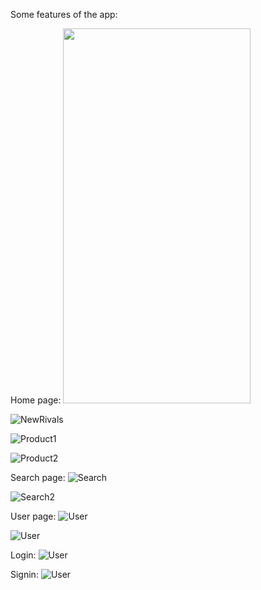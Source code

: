 Some features of the app:

Home page:
<img src="client/assets/images/home.jpg" width="300" height="600">

![NewRivals](client/assets/images/newrival.jpg)

![Product1](client/assets/images/sofa.jpg)

![Product2](client/assets/images/desk.jpg)

Search page:
![Search](client/assets/images/searchpage.jpg)

![Search2](client/assets/images/search.jpg)

User page:
![User](client/assets/images/login.jpg)

![User](client/assets/images/loggedin.jpg)

Login:
![User](client/assets/images/logging.jpg)

Signin:
![User](client/assets/images/signin.jpg)
